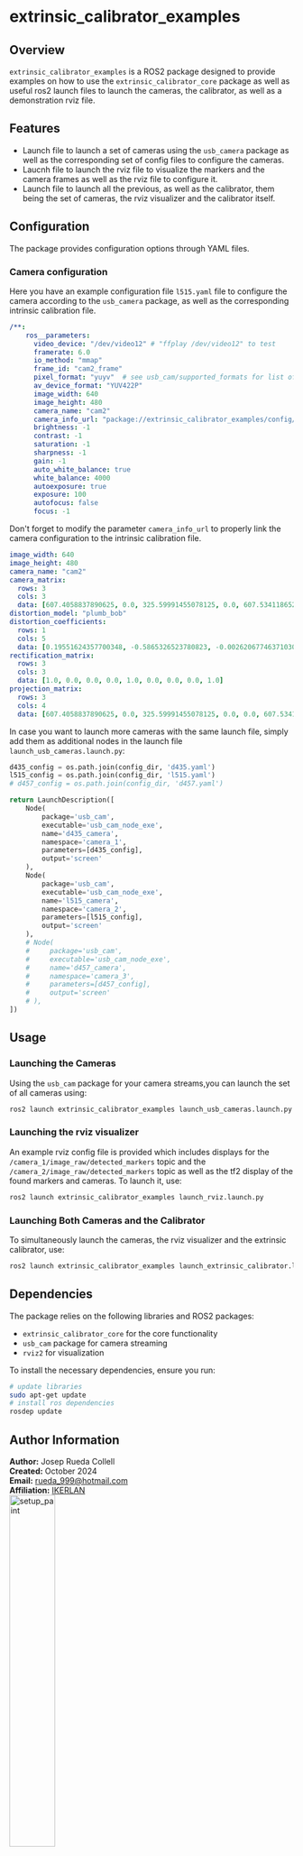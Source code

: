 # extrinsic_calibrator_examples

## Overview

`extrinsic_calibrator_examples` is a ROS2 package designed to provide examples on how to use the `extrinsic_calibrator_core` package as well as useful ros2 launch files to launch the cameras, the calibrator, as well as a demonstration rviz file.

## Features

- Launch file to launch a set of cameras using the `usb_camera` package as well as the corresponding set of config files to configure the cameras.
- Laucnh file to launch the rviz file to visualize the markers and the camera frames as well as the rviz file to configure it.
- Launch file to launch all the previous, as well as the calibrator, them being the set of cameras, the rviz visualizer and the calibrator itself.

## Configuration

The package provides configuration options through YAML files.

### Camera configuration

Here you have an example configuration file `l515.yaml` file to configure the camera according to the `usb_camera` package, as well as the corresponding intrinsic calibration file.

```yaml
/**:
    ros__parameters:
      video_device: "/dev/video12" # "ffplay /dev/video12" to test
      framerate: 6.0
      io_method: "mmap"
      frame_id: "cam2_frame"
      pixel_format: "yuyv"  # see usb_cam/supported_formats for list of supported formats
      av_device_format: "YUV422P"
      image_width: 640
      image_height: 480
      camera_name: "cam2"
      camera_info_url: "package://extrinsic_calibrator_examples/config/l515_intrinsics.yaml"
      brightness: -1
      contrast: -1
      saturation: -1
      sharpness: -1
      gain: -1
      auto_white_balance: true
      white_balance: 4000
      autoexposure: true
      exposure: 100
      autofocus: false
      focus: -1
```

Don't forget to modify the parameter `camera_info_url` to properly link the camera configuration to the intrinsic calibration file.

```yaml
image_width: 640
image_height: 480
camera_name: "cam2"
camera_matrix:
  rows: 3
  cols: 3
  data: [607.4058837890625, 0.0, 325.59991455078125, 0.0, 607.5341186523438, 247.25904846191406, 0.0, 0.0, 1.0]
distortion_model: "plumb_bob"
distortion_coefficients:
  rows: 1
  cols: 5
  data: [0.19551624357700348, -0.5865326523780823, -0.002620677463710308, 0.0008374004391953349, 0.5133219957351685]
rectification_matrix:
  rows: 3
  cols: 3
  data: [1.0, 0.0, 0.0, 0.0, 1.0, 0.0, 0.0, 0.0, 1.0]
projection_matrix:
  rows: 3
  cols: 4
  data: [607.4058837890625, 0.0, 325.59991455078125, 0.0, 0.0, 607.5341186523438, 247.25904846191406, 0.0, 0.0, 0.0, 1.0, 0.0]

```

In case you want to launch more cameras with the same launch file, simply add them as additional nodes in the launch file `launch_usb_cameras.launch.py`:

```py
d435_config = os.path.join(config_dir, 'd435.yaml')
l515_config = os.path.join(config_dir, 'l515.yaml')
# d457_config = os.path.join(config_dir, 'd457.yaml')

return LaunchDescription([
    Node(
        package='usb_cam',
        executable='usb_cam_node_exe',
        name='d435_camera',
        namespace='camera_1',
        parameters=[d435_config],
        output='screen'
    ),
    Node(
        package='usb_cam',
        executable='usb_cam_node_exe',
        name='l515_camera',
        namespace='camera_2',
        parameters=[l515_config],
        output='screen'
    ),
    # Node(
    #     package='usb_cam',
    #     executable='usb_cam_node_exe',
    #     name='d457_camera',
    #     namespace='camera_3',
    #     parameters=[d457_config],
    #     output='screen'
    # ),
])

```

## Usage

### Launching the Cameras

Using the `usb_cam` package for your camera streams,you can launch the set of all cameras using:
```sh
ros2 launch extrinsic_calibrator_examples launch_usb_cameras.launch.py
```

### Launching the rviz visualizer

An example rviz config file is provided which includes displays for the `/camera_1/image_raw/detected_markers` topic and the  `/camera_2/image_raw/detected_markers` topic as well as the tf2 display of the found markers and cameras. To launch it, use:
```sh
ros2 launch extrinsic_calibrator_examples launch_rviz.launch.py
```

### Launching Both Cameras and the Calibrator

To simultaneously launch the cameras, the rviz visualizer and the extrinsic calibrator, use:
```sh
ros2 launch extrinsic_calibrator_examples launch_extrinsic_calibrator.launch.py
```


## Dependencies

The package relies on the following libraries and ROS2 packages:

- `extrinsic_calibrator_core` for the core functionality
- `usb_cam` package for camera streaming
- `rviz2` for visualization


To install the necessary dependencies, ensure you run:
```sh
# update libraries
sudo apt-get update
# install ros dependencies
rosdep update
```
## Author Information

**Author:** Josep Rueda Collell  
**Created:** October 2024  
**Email:** [rueda_999@hotmail.com](mailto:rueda_999@hotmail.com)  
**Affiliation:** [IKERLAN](https://www.ikerlan.es)  
<img src="https://github.com/user-attachments/assets/41cb9091-52c5-4f90-bbc9-ec02814dee49" alt="setup_paint" width="40%"/>

### Citation
If you use this code, please cite:  
**Josep Rueda Collell**. "ROS2 Extrinsic Camera Calibrator using ArUco Markers". (2024).


Developed as part of **AI-PRISM** project.

<a href="https://aiprism.eu/">
<img src="https://aiprism.eu/wp-content/uploads/2022/11/Ai-Prism_Logo_Horizontal-e1669543082668-1024x221.png" height="96px" />
</a>

*AI Powered human-centred Robot Interactions for Smart Manufacturing*

<a href="https://aiprism.eu/">
<img src="https://aiprism.eu/wp-content/uploads/2022/11/eu_funded_en-1024x215.jpg" height="48px" />
</a>

Horizon Europe – Grant Agreement number [101058589](https://cordis.europa.eu/project/id/101058589)

*Funded by the European Union. Views and opinions expressed are however those of the author(s) only and do not necessarily reflect those of the European Union. The European Union cannot be held responsible for them. Neither the European Union nor the granting authority can be held responsible for them.*

## License

This work is licensed under the [Apache License, Version 2.0](http://www.apache.org/licenses/LICENSE-2.0).  
See the [LICENSE](https://github.com/pep248/extrinsic_calibrator/blob/main/LICENSE) file for more details.

